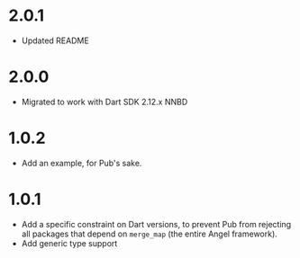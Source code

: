 # 2.0.1
* Updated README

# 2.0.0
* Migrated to work with Dart SDK 2.12.x NNBD

# 1.0.2
* Add an example, for Pub's sake.

# 1.0.1
* Add a specific constraint on Dart versions, to prevent Pub from rejecting all packages that depend on
`merge_map` (the entire Angel framework).
* Add generic type support
